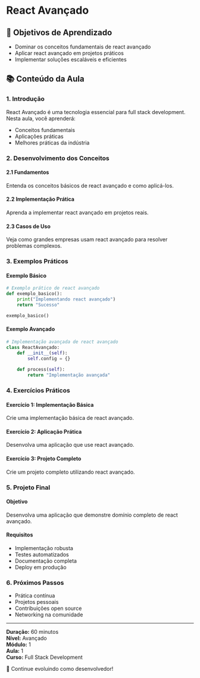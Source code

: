 # React Avançado

## 🎯 Objetivos de Aprendizado
- Dominar os conceitos fundamentais de react avançado
- Aplicar react avançado em projetos práticos
- Implementar soluções escaláveis e eficientes

## 📚 Conteúdo da Aula

### 1. Introdução
React Avançado é uma tecnologia essencial para full stack development. Nesta aula, você aprenderá:

- Conceitos fundamentais
- Aplicações práticas
- Melhores práticas da indústria

### 2. Desenvolvimento dos Conceitos

#### 2.1 Fundamentos
Entenda os conceitos básicos de react avançado e como aplicá-los.

#### 2.2 Implementação Prática
Aprenda a implementar react avançado em projetos reais.

#### 2.3 Casos de Uso
Veja como grandes empresas usam react avançado para resolver problemas complexos.

### 3. Exemplos Práticos

#### Exemplo Básico
```python
# Exemplo prático de react avançado
def exemplo_basico():
    print("Implementando react avançado")
    return "Sucesso"

exemplo_basico()
```

#### Exemplo Avançado
```python
# Implementação avançada de react avançado
class ReactAvançado:
    def __init__(self):
        self.config = {}
    
    def process(self):
        return "Implementação avançada"
```

### 4. Exercícios Práticos

#### Exercício 1: Implementação Básica
Crie uma implementação básica de react avançado.

#### Exercício 2: Aplicação Prática
Desenvolva uma aplicação que use react avançado.

#### Exercício 3: Projeto Completo
Crie um projeto completo utilizando react avançado.

### 5. Projeto Final

#### Objetivo
Desenvolva uma aplicação que demonstre domínio completo de react avançado.

#### Requisitos
- Implementação robusta
- Testes automatizados
- Documentação completa
- Deploy em produção

### 6. Próximos Passos

- Prática contínua
- Projetos pessoais
- Contribuições open source
- Networking na comunidade

---

**Duração:** 60 minutos  
**Nível:** Avançado  
**Módulo:** 1  
**Aula:** 1  
**Curso:** Full Stack Development

🎉 Continue evoluindo como desenvolvedor!
